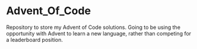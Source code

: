 # Advent_Of_Code
Repository to store my Advent of Code solutions. Going to be using the opportunity with Advent to learn a new language, rather than competing for a leaderboard position.
